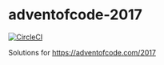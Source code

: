 # adventofcode-2017

[![CircleCI](https://circleci.com/gh/dcarley/adventofcode-2017.svg?style=svg)](https://circleci.com/gh/dcarley/adventofcode-2017)

Solutions for https://adventofcode.com/2017
